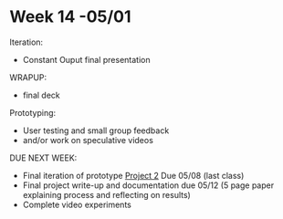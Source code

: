 # Week 14 -05/01


Iteration:
* Constant Ouput final presentation 

WRAPUP:
* final deck

Prototyping:
* User testing and small group feedback 
* and/or work on speculative videos


DUE NEXT WEEK:
* Final iteration of prototype [Project 2](city_as_site.md) Due 05/08 (last class)
* Final project write-up and documentation due 05/12 (5 page paper explaining process and reflecting on results)
* Complete video experiments

